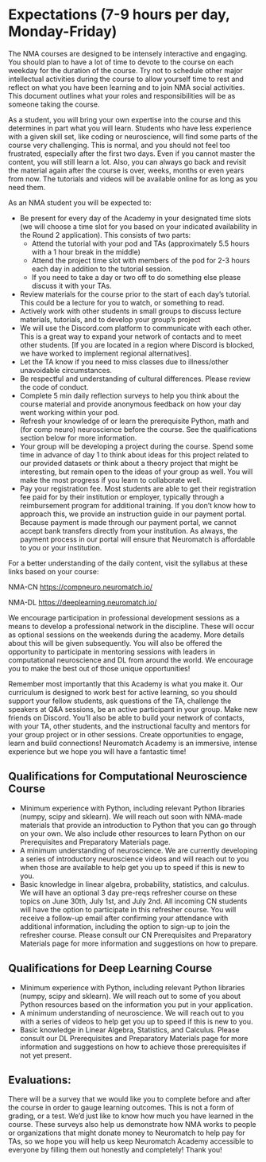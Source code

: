 # Expectations (7-9 hours per day, Monday-Friday)

The NMA courses are designed to be intensely interactive and engaging.  You should plan to have a lot of time to devote to the course on each weekday for the duration of the course.  Try not to schedule other major intellectual activities during the course to allow yourself time to rest and reflect on what you have been learning and to join NMA social activities.  This document outlines what your roles and responsibilities will be as someone taking the course.  


As a student, you will bring your own expertise into the course and this determines in part what you will learn. Students who have less experience with a given skill set, like coding or neuroscience, will find some parts of the course very challenging.  This is normal, and you should not feel too frustrated, especially after the first two days. Even if you cannot master the content, you will still learn a lot. Also, you can always go back and revisit the material again after the course is over, weeks, months or even years from now. The tutorials and videos will be available online for as long as you need them.  


As an NMA student you will be expected to:


-    Be present for every day of the Academy in your designated time slots (we will choose a time slot for you based on your indicated availability in the Round 2 application).  This consists of two parts:
     -    Attend the tutorial with your pod and TAs (approximately 5.5 hours with a 1 hour break in the middle)
     -    Attend the project time slot with members of the pod for 2-3 hours each day in addition to the tutorial session.
     - If you need to take a day or two off to do something else please discuss it with your TAs. 
-    Review materials for the course prior to the start of each day’s tutorial.  This could be a lecture for you to watch, or something to read. 
-    Actively work with other students in small groups to discuss lecture materials, tutorials, and to develop your group’s project
-    We will use the Discord.com platform to communicate with each other. This is a great way to expand your network of contacts and to meet other students.  [If you are located in a region where Discord is blocked, we have worked to implement regional alternatives].
-    Let the TA know if you need to miss classes due to illness/other unavoidable circumstances. 
-    Be respectful and understanding of cultural differences. Please review the code of conduct.
-    Complete 5 min daily reflection surveys to help you think about the course material and provide anonymous feedback on how your day went working within your pod.
-    Refresh your knowledge of or learn the prerequisite Python, math and (for comp neuro) neuroscience before the course. See the qualifications section below for more information.
-    Your group will be developing a project during the course. Spend some time in advance of day 1 to think about ideas for this project related to our provided datasets or think about a theory project that might be interesting, but remain open to the ideas of your group as well. You will make the most progress if you learn to collaborate well.
-    Pay your registration fee. Most students are able to get their registration fee paid for by their institution or employer, typically through a reimbursement program for additional training. If you don’t know how to approach this, we provide an instruction guide in our payment portal. Because payment is made through our payment portal, we cannot accept bank transfers directly from your institution. As always, the payment process in our portal will ensure that Neuromatch is affordable to you or your institution. 
         	

For a better understanding of the daily content, visit the syllabus at these links based on your course:

NMA-CN  https://compneuro.neuromatch.io/

NMA-DL  https://deeplearning.neuromatch.io/


We encourage participation in professional development sessions as a means to develop a professional network in the discipline.  These will occur as optional sessions on the weekends during the academy. More details about this will be given subsequently.
You will also be offered the opportunity to participate in mentoring sessions with leaders in computational neuroscience and DL from around the world. We encourage you to make the best out of those unique opportunities!


Remember most importantly that this Academy is what you make it.  Our curriculum is designed to work best for active learning, so you should support your fellow students, ask questions of the TA, challenge the speakers at Q&A sessions, be an active participant in your group. Make new friends on Discord. You’ll also be able to build your network of contacts, with your TA, other students, and the instructional faculty and mentors for your group project or in other sessions. Create opportunities to engage, learn and build connections! Neuromatch Academy is an immersive, intense experience but we hope you will have a fantastic time!


## Qualifications for Computational Neuroscience Course
-   Minimum experience with Python, including relevant Python libraries (numpy, scipy and sklearn). We will reach out soon with NMA-made materials that provide an introduction to Python that you can go through on your own. We also include other resources to learn Python on our Prerequisites and Preparatory Materials page.
-   A minimum understanding of neuroscience. We are currently developing a series of introductory neuroscience videos and will reach out to you when those are available to help get you up to speed if this is new to you. 
-   Basic knowledge in linear algebra, probability, statistics, and calculus. We will have an optional 3 day pre-reqs refresher course on these topics on June 30th, July 1st, and July 2nd. All incoming CN students will have the option to participate in this refresher course.  You will receive a follow-up email after confirming your attendance with additional information, including the option to sign-up to join the refresher course.  Please consult our CN Prerequisites and Preparatory Materials page for more information and suggestions on how to prepare.

## Qualifications for Deep Learning Course
-   Minimum experience with Python, including relevant Python libraries (numpy, scipy and sklearn). We will reach out to some of you about Python resources based on the information you put in your application.
-   A minimum understanding of neuroscience. We will reach out to you with a series of videos to help get you up to speed if this is new to you. 
-   Basic knowledge in Linear Algebra, Statistics, and Calculus.
Please consult our DL Prerequisites and Preparatory Materials page for more information and suggestions on how to achieve those prerequisites if not yet present.


## Evaluations:

There will be a survey that we would like you to complete before and after the course in order to gauge learning outcomes. This is not a form of grading, or a test. We’d just like to know how much you have learned in the course. These surveys also help us demonstrate how NMA works to people or organizations that might donate money to Neuromatch to help pay for TAs, so we hope you will help us keep Neuromatch Academy accessible to everyone by filling them out honestly and completely! Thank you! 
